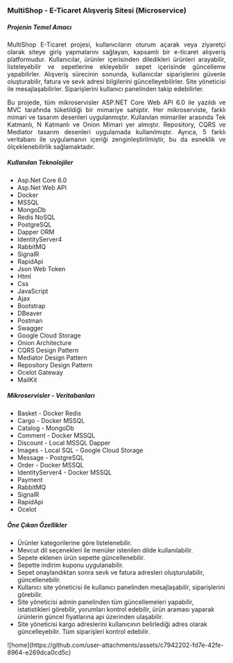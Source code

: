  <h3>MultiShop - E-Ticaret Alışveriş Sitesi (Microservice)</h3>
 <h5>Projenin Temel Amacı</h5>
 <p style="text-align:justify">MultiShop E-Ticaret projesi, kullanıcıların oturum açarak veya ziyaretçi olarak siteye giriş yapmalarını sağlayan, kapsamlı bir e-ticaret alışveriş platformudur. Kullanıcılar, ürünler içerisinden diledikleri ürünleri arayabilir, listeleyebilir ve sepetlerine ekleyebilir sepet içerisinde güncelleme yapabilirler. Alışveriş sürecinin sonunda, kullanıcılar siparişlerini güvenle oluşturabilir, fatura ve sevk adresi bilgilerini güncelleyebilirler. Site yöneticisi ile mesajlaşabilirler. Siparişlerini kullanıcı panelinden takip edebilirler.</p>
 <p style="text-align:justify">
     Bu projede, tüm mikroservisler ASP.NET Core Web API 6.0 ile yazıldı ve MVC tarafında tüketildiği bir mimariye sahiptir. Her mikroserviste, farklı mimari ve tasarım desenleri uygulanmıştır. Kullanılan mimariler arasında Tek Katmanlı, N Katmanlı ve Onion Mimari yer almıştır. Repository, CQRS ve Mediator tasarım desenleri uygulamada kullanılmıştır. Ayrıca, 5 farklı veritabanı ile uygulamanın içeriği zenginleştirilmiştir, bu da esneklik ve ölçeklenebilirlik sağlamaktadır.
 </p>
 <h5>Kullanılan Teknolojiler</h5>
 <ul>
     <li>Asp.Net Core 6.0</li>
     <li>Asp.Net Web API</li>
     <li>Docker</li>
     <li>MSSQL</li>
     <li>MongoDb</li>
     <li>Redis NoSQL</li>
     <li>PostgreSQL</li>
     <li>Dapper ORM</li>
     <li>IdentityServer4</li>
     <li>RabbitMQ</li>
     <li>SignalR</li>
     <li>RapidApi</li>
     <li>Json Web Token</li>
     <li>Html</li>
     <li>Css</li>
     <li>JavaScript</li>
     <li>Ajax</li>
     <li>Bootstrap</li>
     <li>DBeaver</li>
     <li>Postman</li>
     <li>Swagger</li>
     <li>Google Cloud Storage</li>
     <li>Onion Architecture</li>
     <li>CQRS Design Pattern</li>
     <li>Mediator Design Pattern</li>
     <li>Repository Design Pattern</li>
     <li>Ocelot Gateway</li>
     <li>MailKit</li>
 </ul>
 <h5>Mikroservisler - Veritabanları</h5>
 <ul>
     <li>Basket - Docker Redis</li>
     <li>Cargo - Docker MSSQL</li>
     <li>Catalog - MongoDb</li>
     <li>Comment - Docker MSSQL</li>
     <li>Discount - Local MSSQL Dapper</li>
     <li>Images - Local SQL - Google Cloud Storage</li>
     <li>Message - PostgreSQL</li>
     <li>Order - Docker MSSQL</li>
     <li>IdentityServer4 - Docker MSSQL</li>
     <li>Payment</li>
     <li>RabbitMQ</li>
     <li>SignalR</li>
     <li>RapidApi</li>
     <li>Ocelot</li>
 </ul>
 <h5>Öne Çıkan Özellikler</h5>
 <ul>
     <li>Ürünler kategorilerine göre listelenebilir.</li>
     <li>Mevcut dil seçenekleri ile menüler istenilen dilde kullanılabilir.</li>
     <li>Sepete eklenen ürün sepette güncellenebilir.</li>
     <li>Sepette indirim kuponu uygulanabilir.</li>
     <li>Sepet onaylandıktan sonra sevk ve fatura adresleri oluşturulabilir, güncellenebilir.</li>
     <li>Kullanıcı site yöneticisi ile kullanıcı panelinden mesajlaşabilir, siparişlerini görebilir.</li>
     <li>Site yöneticisi admin panelinden tüm güncellemeleri yapabilir, istatistikleri görebilir, yorumları kontrol edebilir, ürün araması yaparak ürünlerin güncel fiyatlarına api üzerinden ulaşabilir.</li>
     <li>Site yöneticisi kargo adreslerini kullanıcının belirlediği adres olarak güncelleyebilir. Tüm siparişleri kontrol edebilir.</li>            
 </ul>
 ![home](https://github.com/user-attachments/assets/c7942202-fd7e-42fe-8964-e269dca0cd5c)
